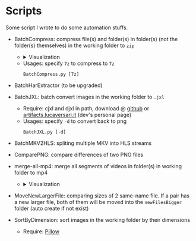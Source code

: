 # Scripts
Some script I wrote to do some automation stuffs.

- BatchCompress: compress file(s) and folder(s) in folder(s) (not the folder(s) themselves) in the working folder to `zip`

  - <details>
    <summary>Visualization</summary>

    - Before
        ```
        working-folder
        │  BatchCompress.py
        │
        |__folder1
        │  │   file011.txt
        │  │   file012.txt
        │  │
        │  └───subfolder1
        │      │   file111.txt
        │      │   file112.txt
        │      │   ...
        └───folder2
          │   file021.txt
          │   file022.txt
        ```
    - After
      ```
      working-folder
      │  BatchCompress.py
      │
      |__folder1
      |  |...
      |  folder2
      |  |...
      |
      |__folder1.zip
      │  │   file011.txt
      │  │   file012.txt
      │  │
      │  └───subfolder1
      │      │   file111.txt
      │      │   file112.txt
      │      │   ...
      └───folder2.zip
        │   file021.txt
        │   file022.txt
      ```
  </details>

  - Usages: specify `7z` to compress to `7z`
    ```
    BatchCompress.py [7z]
    ```
- BatchHarExtractor (to be upgraded)
- BatchJXL: batch convert images in the working folder to `.jxl`
  - Require: cjxl and djxl in path, download @ [github](https://github.com/libjxl/libjxl/releases) or [artifacts.lucaversari.it](https://artifacts.lucaversari.it/libjxl/libjxl/latest/) (dev's personal page)
  - Usages: specify `-d` to convert back to png
    ```
    BatchJXL.py [-d]
    ```
- BatchMKV2HLS: spliting multiple MKV into HLS streams
- ComparePNG: compare differences of two PNG files
- merge-all-mp4: merge all segments of videos in folder(s) in working folder to mp4

  - <details>
    <summary>Visualization</summary>

    - Before
        ```
        📁 working-folder
        │  merge-all-mp4.bat
        │
        |__📁 VID1
        │  │   seg1.mp4
        │  │   seg2.mp4
        │  │
        │  └───📁 subfolder1
        │      │   seg3.mp4
        │      │   seg4.mp4
        │      │   ...
        └───📁 VID2
          │   seg1.mp4
          │   seg2.mp4
        ```
    - After
      ```
        📁 working-folder
        │  merge-all-mp4.bat
        │  VID1.mp4
        |  VID2.mp4
        |__📁 VID1
        │  │   seg1.mp4
        │  │   seg2.mp4
        │  │
        │  └───📁 subfolder1
        │      │   seg3.mp4
        │      │   seg4.mp4
        │      │   ...
        └───📁 VID2
          │   seg1.mp4
          │   seg2.mp4
      ```
  </details>

- MoveNewLargerFile: comparing sizes of 2 same-name file. If a pair has a new larger file, both of them will be moved into the `newFilesBigger` folder (auto create if not exist)

- SortByDimension: sort images in the working folder by their dimensions
  - Require: [Pillow](https://pypi.org/project/Pillow/)